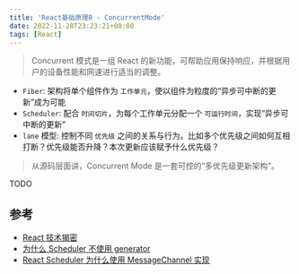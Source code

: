 ```yaml
---
title: 'React基础原理8 - ConcurrentMode'
date: 2022-11-28T23:23:21+08:00
tags: [React]
---
```


> Concurrent 模式是一组 React 的新功能，可帮助应用保持响应，并根据用户的设备性能和网速进行适当的调整。

- `Fiber`: 架构将单个组件作为 `工作单元`，使以组件为粒度的“异步可中断的更新”成为可能
- `Scheduler`: 配合 `时间切片`，为每个工作单元分配一个 `可运行时间`，实现“异步可中断的更新”
- `lane` 模型: 控制不同 `优先级` 之间的关系与行为。比如多个优先级之间如何互相打断？优先级能否升降？本次更新应该赋予什么优先级？

> 从源码层面讲，Concurrent Mode 是一套可控的“多优先级更新架构”。

TODO

## 参考

- [React 技术揭密](https://react.iamkasong.com/)
- [为什么 Scheduler 不使用 generator](https://github.com/facebook/react/issues/7942#issuecomment-254987818)
- [React Scheduler 为什么使用 MessageChannel 实现](https://juejin.cn/post/6953804914715803678)
